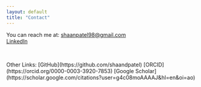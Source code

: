 ```yaml
---
layout: default
title: "Contact"
---
```


You can reach me at:
[shaanpatel98@gmail.com](mailto:shaanpatel98@gmail.com)  
[LinkedIn](https://www.linkedin.com/in/shaan-d-patel/)  
<p>&nbsp;</p>
Other Links:
[GitHub](https://github.com/shaandpatel)  
[ORCID](https://orcid.org/0000-0003-3920-7853)    
[Google Scholar](https://scholar.google.com/citations?user=g4c08moAAAAJ&hl=en&oi=ao)
